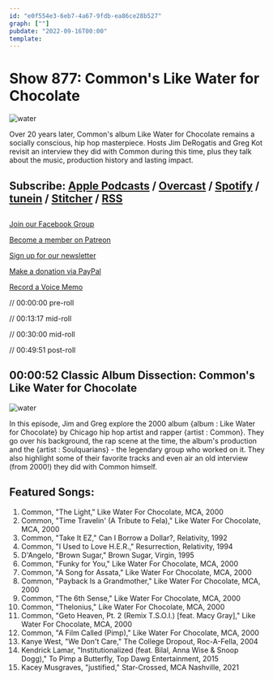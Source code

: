 ```yaml
---
id: "e0f554e3-6eb7-4a67-9fdb-ea86ce28b527"
graph: [""]
pubdate: "2022-09-16T00:00"
template: 
---
```






# Show 877: Common's Like Water for Chocolate

![water](https://static.soundopinions.org/images/2022/common-like-water-for-chocolate-album-cover-820.jpeg)

Over 20 years later, Common's album Like Water for Chocolate remains a socially conscious, hip hop masterpiece. Hosts Jim DeRogatis and Greg Kot revisit an interview they did with Common during this time, plus they talk about the music, production history and lasting impact. 



## Subscribe: [Apple Podcasts](https://itunes.apple.com/us/podcast/sound-opinions/id94793843) / [Overcast](https://overcast.fm/itunes94793843/sound-opinions) / [Spotify](https://open.spotify.com/show/1kNR8YL7TBrQuRxDdS4wtU) / [tunein](https://tunein.com/podcasts/Music-Podcasts/Sound-Opinions-p60273/) / [Stitcher](http://www.stitcher.com/podcast/sound-opinions) / [RSS](https://feeds.simplecast.com/Nn6fjnB0)



## 

[Join our Facebook Group](https://bit.ly/3sivr9T)

[Become a member on Patreon](https://bit.ly/3slWZvc)

[Sign up for our newsletter](https://bit.ly/3eEvRnG)

[Make a donation via PayPal](https://bit.ly/3dmt9lU)

[Record a Voice Memo](https://bit.ly/2RyD5Ah)

// 00:00:00 pre-roll

// 00:13:17 mid-roll

// 00:30:00 mid-roll

// 00:49:51 post-roll



## 00:00:52 Classic Album Dissection: Common's Like Water for Chocolate

![water](https://static.soundopinions.org/images/2022/common-like-water-for-chocolate-album-cover-820.jpeg)

In this episode, Jim and Greg explore the 2000 album {album : Like Water for Chocolate} by Chicago hip hop artist and rapper {artist : Common}. They go over his background, the rap scene at the time, the album's production and the {artist : Soulquarians} - the legendary group who worked on it. They also highlight some of their favorite tracks and even air an old interview (from 2000!) they did with Common himself.



## Featured Songs:

1. Common, "The Light," Like Water For Chocolate, MCA, 2000
2. Common, "Time Travelin' (A Tribute to Fela)," Like Water For Chocolate, MCA, 2000
3. Common, "Take It EZ," Can I Borrow a Dollar?, Relativity, 1992
4. Common, "I Used to Love H.E.R.," Resurrection, Relativity, 1994
5. D'Angelo, "Brown Sugar," Brown Sugar, Virgin, 1995
6. Common, "Funky for You," Like Water For Chocolate, MCA, 2000
7. Common, "A Song for Assata," Like Water For Chocolate, MCA, 2000
8. Common, "Payback Is a Grandmother," Like Water For Chocolate, MCA, 2000
9. Common, "The 6th Sense," Like Water For Chocolate, MCA, 2000
10. Common, "Thelonius," Like Water For Chocolate, MCA, 2000
11. Common, "Geto Heaven, Pt. 2 (Remix T.S.O.I.) [feat. Macy Gray]," Like Water For Chocolate, MCA, 2000
12. Common, "A Film Called (Pimp)," Like Water For Chocolate, MCA, 2000
13. Kanye West, "We Don't Care," The College Dropout, Roc-A-Fella, 2004
14. Kendrick Lamar, "Institutionalized (feat. Bilal, Anna Wise & Snoop Dogg)," To Pimp a Butterfly, Top Dawg Entertainment, 2015
15. Kacey Musgraves, "justified," Star-Crossed, MCA Nashville, 2021